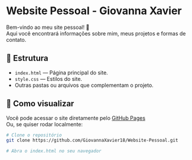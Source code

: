 # Website Pessoal - Giovanna Xavier

Bem-vindo ao meu site pessoal! 🌟  
Aqui você encontrará informações sobre mim, meus projetos e formas de contato.

## 📁 Estrutura

- `index.html` — Página principal do site.
- `style.css` — Estilos do site.
- Outras pastas ou arquivos que complementam o projeto.

## 🚀 Como visualizar

Você pode acessar o site diretamente pelo [GitHub Pages](https://giovannaxavier18.github.io/Website-Pessoal/)  
Ou, se quiser rodar localmente:
```bash
# Clone o repositório
git clone https://github.com/GiovannaXavier18/Website-Pessoal.git

# Abra o index.html no seu navegador
